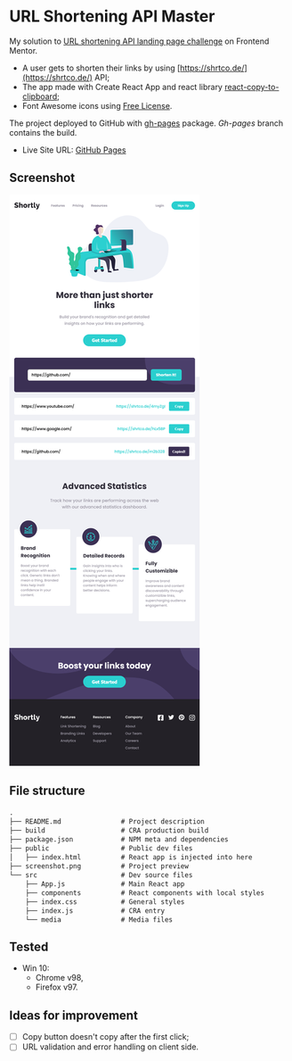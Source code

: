 # URL Shortening API Master

My solution to [URL shortening API landing page challenge](https://www.frontendmentor.io/challenges/url-shortening-api-landing-page-2ce3ob-G)  on Frontend Mentor.

- A user gets to shorten their links by using [https://shrtco.de/](https://shrtco.de/) API;
- The app made with Create React App and react library [react-copy-to-clipboard](https://www.npmjs.com/package/react-copy-to-clipboard);
- Font Awesome icons using [Free License](https://fontawesome.com/license/free). 

The project deployed to GitHub with [gh-pages](https://www.npmjs.com/package/gh-pages) package. *Gh-pages* branch contains the build.


- Live Site URL: [GitHub Pages](https://xs30snw.github.io/FEM_url-shortening-api-master/)

## Screenshot

![](./screenshot.png)

## File structure

```
.
├── README.md               # Project description
├── build                   # CRA production build
├── package.json            # NPM meta and dependencies 
├── public                  # Public dev files
│   ├── index.html          # React app is injected into here
├── screenshot.png          # Project preview
└── src                     # Dev source files
    ├── App.js              # Main React app
    ├── components          # React components with local styles
    ├── index.css           # General styles
    ├── index.js            # CRA entry
    └── media               # Media files
```

## Tested

- Win 10:
    - Chrome v98,
    - Firefox v97.

## Ideas for improvement

- [ ] Copy button doesn't copy after the first click;
- [ ] URL validation and error handling on client side.